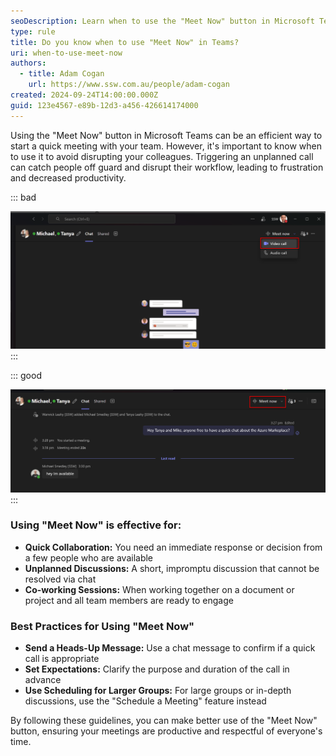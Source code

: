 ```yaml
---
seoDescription: Learn when to use the "Meet Now" button in Microsoft Teams to avoid unnecessary interruptions and improve team communication efficiency.
type: rule
title: Do you know when to use "Meet Now" in Teams?
uri: when-to-use-meet-now
authors:
  - title: Adam Cogan
    url: https://www.ssw.com.au/people/adam-cogan
created: 2024-09-24T14:00:00.000Z
guid: 123e4567-e89b-12d3-a456-426614174000
---
```


Using the "Meet Now" button in Microsoft Teams can be an efficient way to start a quick meeting with your team. However, it's important to know when to use it to avoid disrupting your colleagues. Triggering an unplanned call can catch people off guard and disrupt their workflow, leading to frustration and decreased productivity.

<!--endintro-->


::: bad   
  
![Figure: Bad Example - Triggering a group call without warning or context can be jarring and disrespectful to others' schedules and interupts everyone](video-call-no-notice.png)   
:::



::: good

![Figure: Good Example - The user sends the group a message and then presses the "Meet Now" button which doesn't interupt the entire group](meet-now-in-teams.png)
:::

### Using "Meet Now" is effective for:
* **Quick Collaboration:** You need an immediate response or decision from a few people who are available
* **Unplanned Discussions:** A short, impromptu discussion that cannot be resolved via chat
* **Co-working Sessions:** When working together on a document or project and all team members are ready to engage

### Best Practices for Using "Meet Now"
* **Send a Heads-Up Message:** Use a chat message to confirm if a quick call is appropriate
* **Set Expectations:** Clarify the purpose and duration of the call in advance
* **Use Scheduling for Larger Groups:** For large groups or in-depth discussions, use the "Schedule a Meeting" feature instead

By following these guidelines, you can make better use of the "Meet Now" button, ensuring your meetings are productive and respectful of everyone's time.
